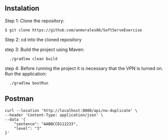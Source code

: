 ## Instalation

Step 1: Clone the repository:
```
$ git clone https://github.com/anmorales86/SoftServeExercise
```

Step 2: cd into the cloned repository

step 3: Build the project using Maven:
```shell
  ./gradlew clean build
```
step 4: Before running the project it is necessary that the VPN is turned on. Run the application:
```shell
  ./gradlew bootRun
```

## Postman
```
curl --location 'http://localhost:8080/api/no-duplicate' \
--header 'Content-Type: application/json' \
--data '{
    "sentence": "AABBCCD112233",
    "level": "3"
}'
```
